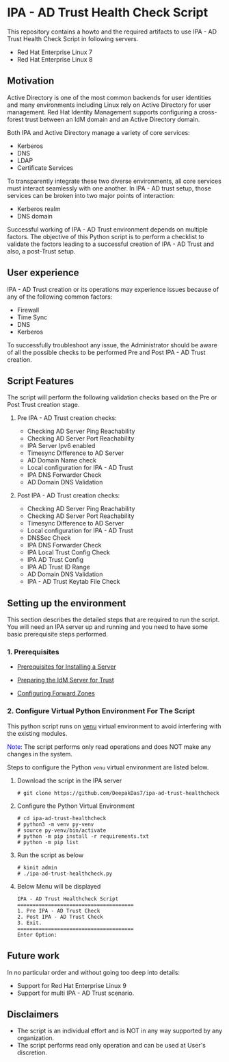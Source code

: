 # IPA - AD Trust Health Check Script

This repository contains a howto and the required artifacts to use 
IPA - AD Trust Health Check Script in following servers.

* Red Hat Enterprise Linux 7
* Red Hat Enterprise Linux 8

## Motivation

Active Directory is one of the most common backends for user identities and 
many environments including Linux rely on Active Directory for user management. 
Red Hat Identity Management supports configuring a cross-forest trust between 
an IdM domain and an Active Directory domain.

Both IPA and Active Directory manage a variety of core services:

* Kerberos
* DNS
* LDAP
* Certificate Services

To transparently integrate these two diverse environments, all core services must 
interact seamlessly with one another. In IPA - AD trust setup, those services can 
be broken into two major points of interaction: 

* Kerberos realm
* DNS domain 

Successful working of IPA - AD Trust environment depends on multiple factors. 
The objective of this Python  script is to perform a checklist to validate the 
factors leading to a successful creation of IPA - AD Trust and also, a post-Trust setup.

## User experience

IPA - AD Trust creation or its operations may experience issues because of any of the 
following common factors:

* Firewall
* Time Sync
* DNS
* Kerberos

To successfully troubleshoot any issue, the Administrator should be aware 
of all the possible checks to be performed Pre and Post IPA - AD Trust 
creation.

## Script Features

The script will perform the following validation checks based on the Pre or 
Post Trust creation stage.

1. Pre IPA - AD Trust creation checks:

	* Checking AD Server Ping Reachability
	* Checking AD Server Port Reachability
	* IPA Server Ipv6 enabled
	* Timesync Difference to AD Server
	* AD Domain Name check
	* Local configuration for IPA - AD Trust
	* IPA DNS Forwarder Check
	* AD Domain DNS Validation

2. Post IPA - AD Trust creation checks:

	* Checking AD Server Ping Reachability
	* Checking AD Server Port Reachability
	* Timesync Difference to AD Server
	* Local configuration for IPA - AD Trust
	* DNSSec Check
	* IPA DNS Forwarder Check
	* IPA Local Trust Config Check
	* IPA AD Trust Config
	* IPA AD Trust ID Range
	* AD Domain DNS Validation
	* IPA - AD Trust Keytab File Check

## Setting up the environment

This section describes the detailed steps that are required to run the script.
You will need an IPA server up and running and you need to have some basic prerequisite steps performed.

### 1. Prerequisites

* [Prerequisites for Installing a Server](https://access.redhat.com/documentation/en-us/red_hat_enterprise_linux/7/html/linux_domain_identity_authentication_and_policy_guide/installing-ipa)

* [Preparing the IdM Server for Trust](https://access.redhat.com/documentation/en-us/red_hat_enterprise_linux/7/html/windows_integration_guide/trust-during#trust-set-up-idm)

* [Configuring Forward Zones](https://access.redhat.com/documentation/en-us/red_hat_enterprise_linux/7/html-single/linux_domain_identity_authentication_and_policy_guide/index#conf-forward-zones)


### 2. Configure Virtual Python Environment For The Script

This python script runs on [venu](https://docs.python.org/3/tutorial/venv.html) 
virtual environment to avoid interfering with the existing modules.

<span style="color:blue"> Note:</span> The script performs only read
operations and does NOT make any changes in the system. 

Steps to configure the Python `venu` virtual environment are listed below.

1. Download the script in the IPA server

	```
	# git clone https://github.com/DeepakDas7/ipa-ad-trust-healthcheck
	```
2. Configure the Python Virtual Environment

	```
	# cd ipa-ad-trust-healthcheck
	# python3 -m venv py-venv
	# source py-venv/bin/activate
	# python -m pip install -r requirements.txt
	# python -m pip list
	```
3. Run the script as below

	```
	# kinit admin
	# ./ipa-ad-trust-healthcheck.py
	```
4. Below Menu will be displayed

	```
	IPA - AD Trust Healthcheck Script
	======================================
	1. Pre IPA - AD Trust Check
	2. Post IPA - AD Trust Check
	3. Exit.
	======================================
	Enter Option:
	```

## Future work
In no particular order and without going too deep into details:

* Support for Red Hat Enterprise Linux 9
* Support for multi IPA - AD Trust scenario. 

## Disclaimers

* The script is an individual effort and is NOT in any way supported by any organization.
* The script performs read only operation and can be used at User's discretion.
